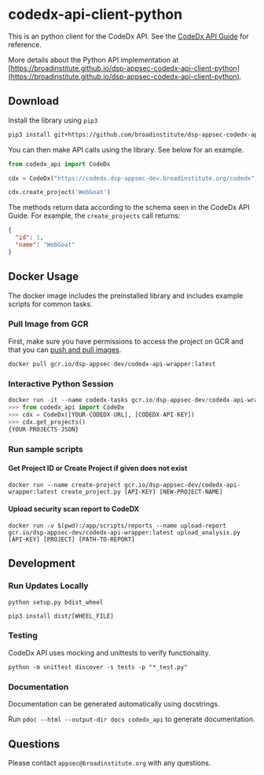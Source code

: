 # codedx-api-client-python

This is an python client for the CodeDx API. See the [CodeDx API Guide](https://codedx.com/Documentation/APIGuide.html) for reference. 

More details about the Python API implementation at [https://broadinstitute.github.io/dsp-appsec-codedx-api-client-python](https://broadinstitute.github.io/dsp-appsec-codedx-api-client-python).

## Download

Install the library using `pip3`

```bash
pip3 install git+https://github.com/broadinstitute/dsp-appsec-codedx-api-client-python.git
```

You can then make API calls using the library. See below for an example.

```python
from codedx_api import CodeDx

cdx = CodeDx("https://codedx.dsp-appsec-dev.broadinstitute.org/codedx", "c112d3a5-53a3-4840-a9f1-38868a7deeaa")

cdx.create_project('WebGoat')
```

The methods return data according to the schema seen in the CodeDx API Guide. For example, the `create_projects` call returns:
```json
{
  "id": 1,
  "name": "WebGoat"
}
```

## Docker Usage

The docker image includes the preinstalled library and includes example scripts for common tasks. 

### Pull Image from GCR

First, make sure you have permissions to access the project on GCR and that you can [push and pull images](https://cloud.google.com/container-registry/docs/pushing-and-pulling).

`docker pull gcr.io/dsp-appsec-dev/codedx-api-wrapper:latest`

### Interactive Python Session

```python
docker run -it --name codedx-tasks gcr.io/dsp-appsec-dev/codedx-api-wrapper:latest
>>> from codedx_api import CodeDx
>>> cdx = CodeDx([YOUR-CODEDX-URL], [CODEDX-API-KEY])
>>> cdx.get_projects()
{YOUR-PROJECTS-JSON}
```

### Run sample scripts

#### Get Project ID or Create Project if given does not exist

`docker run --name create-project gcr.io/dsp-appsec-dev/codedx-api-wrapper:latest create_project.py [API-KEY] [NEW-PROJECT-NAME]`

#### Upload security scan report to CodeDX

`docker run -v $(pwd):/app/scripts/reports --name upload-report gcr.io/dsp-appsec-dev/codedx-api-wrapper:latest upload_analysis.py [API-KEY] [PROJECT] [PATH-TO-REPORT]`

## Development
### Run Updates Locally
```
python setup.py bdist_wheel

pip3 install dist/[WHEEL_FILE]
```

### Testing
CodeDx API uses mocking and unittests to verify functionality.

`python -m unittest discover -s tests -p "*_test.py"`

### Documentation

Documentation can be generated automatically using docstrings.

Run `pdoc --html --output-dir docs codedx_api` to generate documentation.

## Questions

Please contact `appsec@broadinstitute.org` with any questions.
